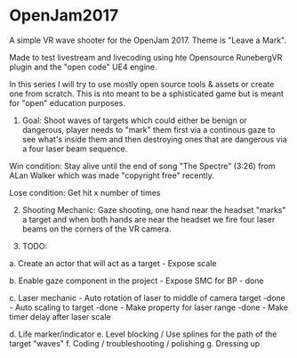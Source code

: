 # OpenJam2017

A simple VR wave shooter for the OpenJam 2017. Theme is "Leave a Mark".

Made to test livestream and livecoding using hte Opensource RunebergVR plugin and the "open code" UE4 engine.

In this series I will try to use mostly open source tools & assets or create one from scratch. This is nto meant to be a sphisticated game but is meant for "open" education purposes.

1. Goal:
Shoot waves of targets which could either be benign or dangerous, player needs to "mark" them first via a continous gaze to see what's inside them and then destroying ones that are dangerous via a four laser beam sequence.

Win condition: 
Stay alive until the end of song "The Spectre" (3:26) from ALan Walker which was made "copyright free" recently.

Lose condition:
Get hit x number of times

2. Shooting Mechanic:
Gaze shooting, one hand near the headset "marks" a target and when both hands are near the headset we fire four laser beams on the corners of the VR camera.

3. TODO:

a. Create an actor that will act as a target
    - Expose scale

b. Enable gaze component in the project
    - Expose SMC for BP - done

c. Laser mechanic
    - Auto rotation of laser to middle of camera target -done
    - Auto scaling to target -done
    - Make property for laser range -done
    - Make timer delay after laser scale

d. Life marker/indicator
e. Level blocking / Use splines for the path of the target "waves"
f. Coding / troubleshooting / polishing
g. Dressing up
